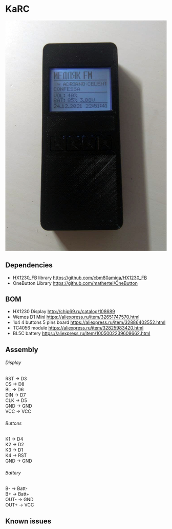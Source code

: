 # KaRC
[![Preview](img/preview.jpg)](img/preview420.jpg)
## Dependencies
- HX1230_FB library https://github.com/cbm80amiga/HX1230_FB
- OneButton Library https://github.com/mathertel/OneButton
## BOM
- HX1230 Display http://chip69.ru/catalog/108689
- Wemos D1 Mini https://aliexpress.ru/item/32651747570.html
- 1x4 4 buttons 5 pins board https://aliexpress.ru/item/32886402552.html
- TC4056 module https://aliexpress.ru/item/32825983420.html
- BL5C battery https://aliexpress.ru/item/1005002239609662.html
## Assembly 
###### Display
RST -> D3  
CS -> D8  
BL -> D6  
DIN -> D7  
CLK -> D5  
GND -> GND  
VCC -> VCC  
###### Buttons
K1 -> D4  
K2 -> D2  
K3 -> D1  
K4 -> RST  
GND -> GND  
###### Battery
B- -> Batt-  
B+ -> Batt+  
OUT- -> GND  
OUT+ -> VCC  
## Known issues

